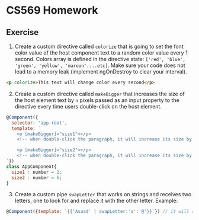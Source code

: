 # CS569 Homework
## Exercise
1. Create a custom directive called `colorize` that is going to set the font color value of the host component text to a random color value every 1 second. Colors array is defined in the directive state: `['red', 'blue', 'green', 'yellow', 'maroon'....etc]`. Make sure your code does not lead to a memory leak (implement ngOnDestroy to clear your interval).
```html
<p colorize>This text will change color every second</p>
```
2. Create a custom directive called `makeBigger` that increases the size of the host element text by `n` pixels passed as an input property to the directive every time users double-click on the host element. 
```javascript
@Component({
  selector: 'app-root',
  template: `
    <p [makeBigger]="size1"></p> 
    <!-- when double-click the paragraph, it will increase its size by 2px -->

    <p [makeBigger]="size2"></p> 
    <!-- when double-click the paragraph, it will increase its size by 6px -->
`})
class AppComponent{
  size1 : number = 2;
  size2 : number = 6;
}

```
3. Create a custom pipe `swapLetter` that works on strings and receives two letters, one to look for and replace it with the other letter. Example:
```javascript
@Component({template: `{{'Asaad' | swapLetter:'a':'@'}}`}) // it will render `@s@@d`
```
